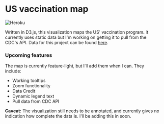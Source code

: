 # US vaccination map

![Heroku](https://pyheroku-badge.herokuapp.com/?app=covid-vac-us&style=flat-square)

Written in D3.js, this visualization maps the US' vaccination program. It currently uses static data but I'm working on getting it to pull from the CDC's API. Data for this project can be found [here](https://covid.cdc.gov/covid-data-tracker/COVIDData/getAjaxData?id=vaccination_county_condensed_data).

### Upcoming features

The map is currently feature-light, but I'll add them when I can. They include:

- Working tooltips
- Zoom functionality
- Data Credit
- Dynamic legend text
- Pull data from CDC API

**Caveat:** The visualization still needs to be annotated, and currently gives no indication how complete the data is. I'll be adding this in soon.
